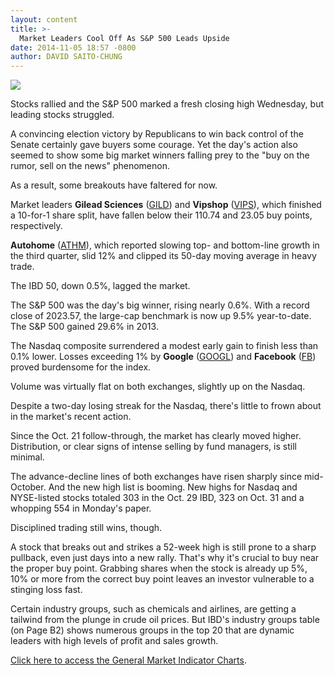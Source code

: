 ```yaml
---
layout: content
title: >-
  Market Leaders Cool Off As S&P 500 Leads Upside
date: 2014-11-05 18:57 -0800
author: DAVID SAITO-CHUNG
---
```






![](https://www.investors.com/wp-content/uploads/ibd-migrated-images/MPv_141106_635507983867040700.png)









Stocks rallied and the S&P 500 marked a fresh closing high Wednesday, but leading stocks struggled.

  

A convincing election victory by Republicans to win back control of the Senate certainly gave buyers some courage. Yet the day's action also seemed to show some big market winners falling prey to the "buy on the rumor, sell on the news" phenomenon.

  

As a result, some breakouts have faltered for now.

  

Market leaders **Gilead Sciences** ([GILD](https://research.investors.com/quote.aspx?symbol=GILD)) and **Vipshop** ([VIPS](https://research.investors.com/quote.aspx?symbol=VIPS)), which finished a 10-for-1 share split, have fallen below their 110.74 and 23.05 buy points, respectively.

  

**Autohome** ([ATHM](https://research.investors.com/quote.aspx?symbol=ATHM)), which reported slowing top- and bottom-line growth in the third quarter, slid 12% and clipped its 50-day moving average in heavy trade.

  

The IBD 50, down 0.5%, lagged the market.

  

The S&P 500 was the day's big winner, rising nearly 0.6%. With a record close of 2023.57, the large-cap benchmark is now up 9.5% year-to-date. The S&P 500 gained 29.6% in 2013.

  

The Nasdaq composite surrendered a modest early gain to finish less than 0.1% lower. Losses exceeding 1% by **Google** ([GOOGL](https://research.investors.com/quote.aspx?symbol=GOOGL)) and **Facebook** ([FB](https://research.investors.com/quote.aspx?symbol=FB)) proved burdensome for the index.

  

Volume was virtually flat on both exchanges, slightly up on the Nasdaq.

  

Despite a two-day losing streak for the Nasdaq, there's little to frown about in the market's recent action.

  

Since the Oct. 21 follow-through, the market has clearly moved higher. Distribution, or clear signs of intense selling by fund managers, is still minimal.

  

The advance-decline lines of both exchanges have risen sharply since mid-October. And the new high list is booming. New highs for Nasdaq and NYSE-listed stocks totaled 303 in the Oct. 29 IBD, 323 on Oct. 31 and a whopping 554 in Monday's paper.

  

Disciplined trading still wins, though.

  

A stock that breaks out and strikes a 52-week high is still prone to a sharp pullback, even just days into a new rally. That's why it's crucial to buy near the proper buy point. Grabbing shares when the stock is already up 5%, 10% or more from the correct buy point leaves an investor vulnerable to a stinging loss fast.

  

Certain industry groups, such as chemicals and airlines, are getting a tailwind from the plunge in crude oil prices. But IBD's industry groups table (on Page B2) shows numerous groups in the top 20 that are dynamic leaders with high levels of profit and sales growth.

  

[Click here to access the General Market Indicator Charts](https://www.investors.com/pdf/GMI_110614.pdf).





